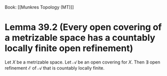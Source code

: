 Book: [[Munkres Topology (MT)]]
# Lemma 39.2 (Every open covering of a metrizable space has a countably locally finite open refinement)
Let $X$ be a metrizable space.
Let $\mathscr{A}$ be an open covering for $X$.
Then $\exists$ open refinement $\mathscr{E}$ of $\mathscr{A}$ that is countably locally finite.